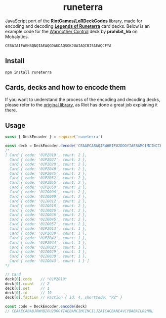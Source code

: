 <h1 align="center">runeterra</h1>

JavaScript port of the [**RiotGames/LoRDeckCodes**](https://github.com/RiotGames/LoRDeckCodes/) library, made for encoding and decoding [**Legends of Runeterra**](http://playruneterra.com) card decks. Below is an example code for the [Warmother Control](https://lor.mobalytics.gg/decks/bmibq02t9lr96dua7ta0) deck by **prohibit_hb** on Mobalytics.

```
CEBAIAIFAEHSQNQIAEAQGDAUDAQSOKJUAIAQCBI5AEAQCFYA
```

## Install
```
npm install runeterra
```

## Cards, decks and how to encode them
If you want to understand the process of the encoding and decoding decks, please refer to the [original library](https://github.com/RiotGames/LoRDeckCodes/#cards--decks), as Riot has done a great job explaining it there.

## Usage
```js
const { DeckEncoder } = require('runeterra')

const deck = DeckEncoder.decode('CEAAECABAQJRWHBIFU2DOOYIAEBAMCIMCINCILJZAICACBANE4VCYBABAILR2HRL')
/*
[ Card { code: '01PZ019', count: 2 },
  Card { code: '01PZ027', count: 2 },
  Card { code: '01PZ028', count: 2 },
  Card { code: '01PZ040', count: 2 },
  Card { code: '01PZ045', count: 2 },
  Card { code: '01PZ052', count: 2 },
  Card { code: '01PZ055', count: 2 },
  Card { code: '01PZ059', count: 2 },
  Card { code: '01IO006', count: 2 },
  Card { code: '01IO009', count: 2 },
  Card { code: '01IO012', count: 2 },
  Card { code: '01IO018', count: 2 },
  Card { code: '01IO026', count: 2 },
  Card { code: '01IO036', count: 2 },
  Card { code: '01IO045', count: 2 },
  Card { code: '01IO057', count: 2 },
  Card { code: '01PZ013', count: 1 },
  Card { code: '01PZ039', count: 1 },
  Card { code: '01PZ042', count: 1 },
  Card { code: '01PZ044', count: 1 },
  Card { code: '01IO023', count: 1 },
  Card { code: '01IO029', count: 1 },
  Card { code: '01IO030', count: 1 },
  Card { code: '01IO043', count: 1 } ]
*/

// Card
deck[0].code    // "01PZ019"
deck[0].count   // 2
deck[0].set     // 1
deck[0].id      // 19
deck[0].faction // Faction { id: 4, shortCode: "PZ" }

const code = DeckEncoder.encode(deck)
// CEAAECABAQJRWHBIFU2DOOYIAEBAMCIMCINCILJZAICACBANE4VCYBABAILR2HRL
```
